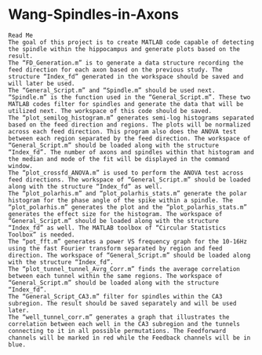 # Wang-Spindles-in-Axons
	Read Me
	The goal of this project is to create MATLAB code capable of detecting the spindle within the hippocampus and generate plots based on the result. 
	The “FD_Generation.m” is to generate a data structure recording the feed direction for each axon based on the previous study. The structure “Index_fd” generated in the workspace should be saved and will later be used. 
	The “General_Script.m” and “Spindle.m” should be used next. “Spindle.m” is the function used in the “General_Script.m”. These two MATLAB codes filter for spindles and generate the data that will be utilized next. The workspace of this code should be saved.
	The “plot_semilog_histogram.m” generates semi-log histograms separated based on the feed direction and regions. The plots will be normalized across each feed direction. This program also does the ANOVA test between each region separated by the feed direction. The workspace of “General_Script.m” should be loaded along with the structure “Index_fd”. The number of axons and spindles within that histogram and the median and mode of the fit will be displayed in the command window.
	The “plot_crossfd_ANOVA.m” is used to perform the ANOVA test across feed directions. The workspace of “General_Script.m” should be loaded along with the structure “Index_fd” as well.
	The “plot_polarhis.m” and “plot_polarhis_stats.m” generate the polar histogram for the phase angle of the spike within a spindle. The “plot_polarhis.m” generates the plot and the “plot_polarhis_stats.m” generates the effect size for the histogram. The workspace of “General_Script.m” should be loaded along with the structure “Index_fd” as well. The MATLAB toolbox of “Circular Statistics Toolbox” is needed.
	The “pot_fft.m” generates a power VS frequency graph for the 10-16Hz using the fast Fourier transform separated by region and feed direction. The workspace of “General_Script.m” should be loaded along with the structure “Index_fd”.
	The “plot_tunnel_tunnel_Avrg_Corr.m” finds the average correlation between each tunnel within the same regions. The workspace of “General_Script.m” should be loaded along with the structure “Index_fd”.
	The “General_Script_CA3.m” filter for spindles within the CA3 subregion. The result should be saved separately and will be used later. 
	The “well_tunnel_corr.m” generates a graph that illustrates the correlation between each well in the CA3 subregion and the tunnels connecting to it in all possible permutations. The Feedforward channels will be marked in red while the Feedback channels will be in blue. 
	

